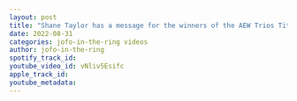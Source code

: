 ```yaml
---
layout: post
title: "Shane Taylor has a message for the winners of the AEW Trios Titles & The Young Bucks"
date: 2022-08-31
categories: jofo-in-the-ring videos
author: jofo-in-the-ring
spotify_track_id: 
youtube_video_id: vNliv5Esifc
apple_track_id: 
youtube_metadata: 
---
```

